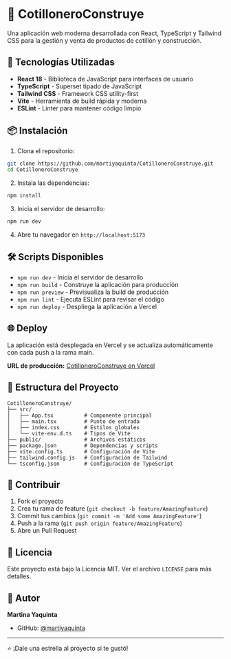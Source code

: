 # 🎉 CotilloneroConstruye

Una aplicación web moderna desarrollada con React, TypeScript y Tailwind CSS para la gestión y venta de productos de cotillón y construcción.

## 🚀 Tecnologías Utilizadas

- **React 18** - Biblioteca de JavaScript para interfaces de usuario
- **TypeScript** - Superset tipado de JavaScript
- **Tailwind CSS** - Framework CSS utility-first
- **Vite** - Herramienta de build rápida y moderna
- **ESLint** - Linter para mantener código limpio

## 📦 Instalación

1. Clona el repositorio:
```bash
git clone https://github.com/martiyaquinta/CotilloneroConstruye.git
cd CotilloneroConstruye
```

2. Instala las dependencias:
```bash
npm install
```

3. Inicia el servidor de desarrollo:
```bash
npm run dev
```

4. Abre tu navegador en `http://localhost:5173`

## 🛠️ Scripts Disponibles

- `npm run dev` - Inicia el servidor de desarrollo
- `npm run build` - Construye la aplicación para producción
- `npm run preview` - Previsualiza la build de producción
- `npm run lint` - Ejecuta ESLint para revisar el código
- `npm run deploy` - Despliega la aplicación a Vercel

## 🌐 Deploy

La aplicación está desplegada en Vercel y se actualiza automáticamente con cada push a la rama main.

**URL de producción:** [CotilloneroConstruye en Vercel](https://cotillonero-construye.vercel.app)

## 📁 Estructura del Proyecto

```
CotilloneroConstruye/
├── src/
│   ├── App.tsx          # Componente principal
│   ├── main.tsx         # Punto de entrada
│   ├── index.css        # Estilos globales
│   └── vite-env.d.ts    # Tipos de Vite
├── public/              # Archivos estáticos
├── package.json         # Dependencias y scripts
├── vite.config.ts       # Configuración de Vite
├── tailwind.config.js   # Configuración de Tailwind
└── tsconfig.json        # Configuración de TypeScript
```

## 🤝 Contribuir

1. Fork el proyecto
2. Crea tu rama de feature (`git checkout -b feature/AmazingFeature`)
3. Commit tus cambios (`git commit -m 'Add some AmazingFeature'`)
4. Push a la rama (`git push origin feature/AmazingFeature`)
5. Abre un Pull Request

## 📝 Licencia

Este proyecto está bajo la Licencia MIT. Ver el archivo `LICENSE` para más detalles.

## 👤 Autor

**Martina Yaquinta**
- GitHub: [@martiyaquinta](https://github.com/martiyaquinta)

---

⭐ ¡Dale una estrella al proyecto si te gustó!